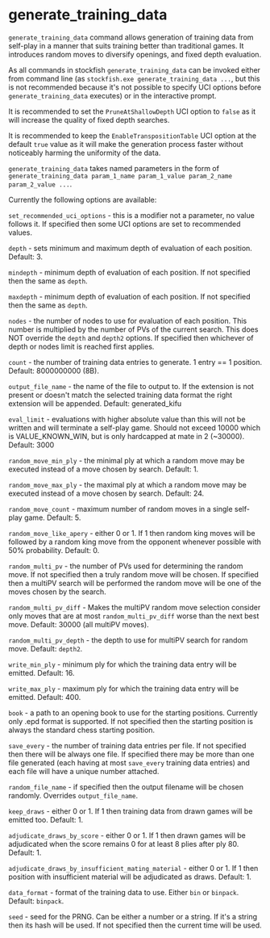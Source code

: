 # generate_training_data

`generate_training_data` command allows generation of training data from self-play in a manner that suits training better than traditional games. It introduces random moves to diversify openings, and fixed depth evaluation.

As all commands in stockfish `generate_training_data` can be invoked either from command line (as `stockfish.exe generate_training_data ...`, but this is not recommended because it's not possible to specify UCI options before `generate_training_data` executes) or in the interactive prompt.

It is recommended to set the `PruneAtShallowDepth` UCI option to `false` as it will increase the quality of fixed depth searches.

It is recommended to keep the `EnableTranspositionTable` UCI option at the default `true` value as it will make the generation process faster without noticeably harming the uniformity of the data.

`generate_training_data` takes named parameters in the form of `generate_training_data param_1_name param_1_value param_2_name param_2_value ...`.

Currently the following options are available:

`set_recommended_uci_options` - this is a modifier not a parameter, no value follows it. If specified then some UCI options are set to recommended values.

`depth` - sets minimum and maximum depth of evaluation of each position. Default: 3.

`mindepth` - minimum depth of evaluation of each position. If not specified then the same as `depth`.

`maxdepth` - minimum depth of evaluation of each position. If not specified then the same as `depth`.

`nodes` - the number of nodes to use for evaluation of each position. This number is multiplied by the number of PVs of the current search. This does NOT override the `depth` and `depth2` options. If specified then whichever of depth or nodes limit is reached first applies.

`count` - the number of training data entries to generate. 1 entry == 1 position. Default: 8000000000 (8B).

`output_file_name` - the name of the file to output to. If the extension is not present or doesn't match the selected training data format the right extension will be appended. Default: generated_kifu

`eval_limit` - evaluations with higher absolute value than this will not be written and will terminate a self-play game. Should not exceed 10000 which is VALUE_KNOWN_WIN, but is only hardcapped at mate in 2 (\~30000). Default: 3000

`random_move_min_ply` - the minimal ply at which a random move may be executed instead of a move chosen by search. Default: 1.

`random_move_max_ply` - the maximal ply at which a random move may be executed instead of a move chosen by search. Default: 24.

`random_move_count` - maximum number of random moves in a single self-play game. Default: 5.

`random_move_like_apery` - either 0 or 1. If 1 then random king moves will be followed by a random king move from the opponent whenever possible with 50% probability. Default: 0.

`random_multi_pv` - the number of PVs used for determining the random move. If not specified then a truly random move will be chosen. If specified then a multiPV search will be performed the random move will be one of the moves chosen by the search.

`random_multi_pv_diff` - Makes the multiPV random move selection consider only moves that are at most `random_multi_pv_diff` worse than the next best move. Default: 30000 (all multiPV moves).

`random_multi_pv_depth` - the depth to use for multiPV search for random move. Default: `depth2`.

`write_min_ply` - minimum ply for which the training data entry will be emitted. Default: 16.

`write_max_ply` - maximum ply for which the training data entry will be emitted. Default: 400.

`book` - a path to an opening book to use for the starting positions. Currently only .epd format is supported. If not specified then the starting position is always the standard chess starting position.

`save_every` - the number of training data entries per file. If not specified then there will be always one file. If specified there may be more than one file generated (each having at most `save_every` training data entries) and each file will have a unique number attached.

`random_file_name` - if specified then the output filename will be chosen randomly. Overrides `output_file_name`.

`keep_draws` - either 0 or 1. If 1 then training data from drawn games will be emitted too. Default: 1.

`adjudicate_draws_by_score` - either 0 or 1. If 1 then drawn games will be adjudicated when the score remains 0 for at least 8 plies after ply 80. Default: 1.

`adjudicate_draws_by_insufficient_mating_material` - either 0 or 1. If 1 then position with insufficient material will be adjudicated as draws. Default: 1.

`data_format` - format of the training data to use. Either `bin` or `binpack`. Default: `binpack`.

`seed` - seed for the PRNG. Can be either a number or a string. If it's a string then its hash will be used. If not specified then the current time will be used.

